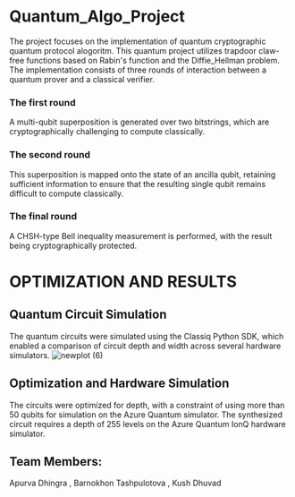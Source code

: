 # Quantum_Algo_Project
The project focuses on the implementation of quantum cryptographic quantum protocol alogoritm. This quantum project utilizes trapdoor claw-free functions based on Rabin's function and the Diffie_Hellman problem. The implementation consists of three rounds of interaction between a quantum prover and a classical verifier. 
### The first round 
A multi-qubit superposition is generated over two bitstrings, which are cryptographically challenging to compute classically. 
### The second round 
This superposition is mapped onto the state of an ancilla qubit, retaining sufficient information to ensure that the resulting single qubit remains difficult to compute classically.
### The final round 
A CHSH-type Bell inequality measurement is performed, with the result being cryptographically protected. 

# OPTIMIZATION AND RESULTS 
## Quantum Circuit Simulation
The quantum circuits were simulated using the Classiq Python SDK, which enabled a comparison of circuit depth and width across several hardware simulators.
![newplot (6)](https://github.com/user-attachments/assets/cfbc973b-e3eb-4d45-8bbb-492a7b38fa65)

## Optimization and Hardware Simulation
The circuits were optimized for depth, with a constraint of using more than 50 qubits for simulation on the Azure Quantum simulator. The synthesized circuit requires a depth of 255 levels on the Azure Quantum IonQ hardware simulator.

## Team Members:
Apurva Dhingra , Barnokhon Tashpulotova , Kush Dhuvad
